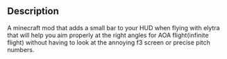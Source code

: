 Description
-----------
A minecraft mod that adds a small bar to your HUD when flying with elytra that will help you aim properly at the right angles for AOA flight(infinite flight) without having to look at the annoying f3 screen or precise pitch numbers.
